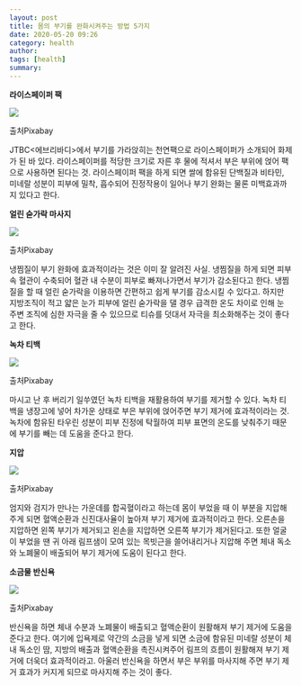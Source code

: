 ```yaml
---
layout: post
title: 몸의 부기를 완화시켜주는 방법 5가지
date: 2020-05-20 09:26
category: health
author: 
tags: [health]
summary: 
---
```



**라이스페이퍼 팩**

![](https://img1.daumcdn.net/thumb/R720x0/?fname=https%3A%2F%2Ft1.daumcdn.net%2Fliveboard%2Finterstella-story%2F49d24c2a7be443b8a34d885921ceada9.JPG)

출처Pixabay

JTBC<에브리바디>에서 부기를 가라앉히는 천연팩으로 라이스페이퍼가 소개되어 화제가 된 바 있다. 라이스페이퍼를 적당한 크기로 자른 후 물에 적셔서 부은 부위에 얹어 팩으로 사용하면 된다는 것. 라이스페이퍼 팩을 하게 되면 쌀에 함유된 단백질과 비타민, 미네랄 성분이 피부에 밀착, 흡수되어 진정작용이 일어나 부기 완화는 물론 미백효과까지 있다고 한다.

**얼린 숟가락 마사지**

![](https://img1.daumcdn.net/thumb/R720x0/?fname=https%3A%2F%2Ft1.daumcdn.net%2Fliveboard%2Finterstella-story%2F04d137a070124579b7b8b5085d2aa878.JPG)

출처Pixabay

냉찜질이 부기 완화에 효과적이라는 것은 이미 잘 알려진 사실. 냉찜질을 하게 되면 피부 속 혈관이 수축되어 혈관 내 수분이 피부로 빠져나가면서 부기가 감소된다고 한다. 냉찜질을 할 때 얼린 숟가락을 이용하면 간편하고 쉽게 부기를 감소시킬 수 있다고. 하지만 지방조직이 적고 얇은 눈가 피부에 얼린 숟가락을 댈 경우 급격한 온도 차이로 인해 눈 주변 조직에 심한 자극을 줄 수 있으므로 티슈를 덧대서 자극을 최소화해주는 것이 좋다고 한다.

**녹차 티백**

![](https://img1.daumcdn.net/thumb/R720x0/?fname=https%3A%2F%2Ft1.daumcdn.net%2Fliveboard%2Finterstella-story%2F5d131bee34954551a2f0cb47518f16b7.JPG)

출처Pixabay

마시고 난 후 버리기 일쑤였던 녹차 티백을 재활용하여 부기를 제거할 수 있다. 녹차 티백을 냉장고에 넣어 차가운 상태로 부은 부위에 얹어주면 부기 제거에 효과적이라는 것. 녹차에 함유된 타우린 성분이 피부 진정에 탁월하여 피부 표면의 온도를 낮춰주기 때문에 부기를 빼는 데 도움을 준다고 한다.

**지압**

![](https://img1.daumcdn.net/thumb/R720x0/?fname=https%3A%2F%2Ft1.daumcdn.net%2Fliveboard%2Finterstella-story%2F65b7db692ac2457c999ccc08fbdab0da.JPG)

출처Pixabay

엄지와 검지가 만나는 가운데를 합곡혈이라고 하는데 몸이 부었을 때 이 부분을 지압해 주게 되면 혈액순환과 신진대사율이 높아져 부기 제거에 효과적이라고 한다. 오른손을 지압하면 왼쪽 부기가 제거되고 왼손을 지압하면 오른쪽 부기가 제거된다고. 또한 얼굴이 부었을 땐 귀 아래 림프샘이 모여 있는 목빗근을 쓸어내리거나 지압해 주면 체내 독소와 노폐물이 배출되어 부기 제거에 도움이 된다고 한다.

**소금물 반신욕**

![](https://img1.daumcdn.net/thumb/R720x0/?fname=https%3A%2F%2Ft1.daumcdn.net%2Fliveboard%2Finterstella-story%2F3d72c27859384bccb825a5fc5b567c1d.JPG)

출처Pixabay

반신욕을 하면 체내 수분과 노폐물이 배출되고 혈액순환이 원활해져 부기 제거에 도움을 준다고 한다. 여기에 입욕제로 약간의 소금을 넣게 되면 소금에 함유된 미네랄 성분이 체내 독소인 땀, 지방의 배출과 혈액순환을 촉진시켜주어 림프의 흐름이 원활해져 부기 제거에 더욱더 효과적이라고. 아울러 반신욕을 하면서 부은 부위를 마사지해 주면 부기 제거 효과가 커지게 되므로 마사지해 주는 것이 좋다.